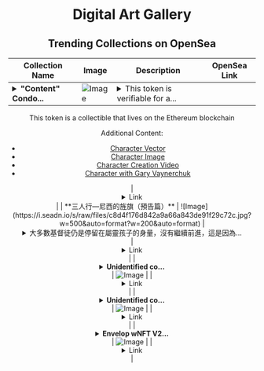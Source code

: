 <div align="center">

# Digital Art Gallery

## Trending Collections on OpenSea

| Collection Name                       | Image                                                                                     | Description                       | OpenSea Link                                                                                          |
|---------------------------------------|-------------------------------------------------------------------------------------------|-----------------------------------|--------------------------------------------------------------------------------------------------------|
| **<details><summary>"Content" Condo...</summary>"Content" Condor</details>** | ![Image](https://i.seadn.io/s/raw/files/60425129d8b9674a48735150e2622dcb.jpg?w=500&auto=format?w=200&auto=format) | <details><summary>This token is verifiable for a...</summary>This token is verifiable for admission to VeeCon 2023, 2024

This token is a collectible that lives on the Ethereum blockchain

Additional Content:

- [Character Vector](https://cdn.veefriends.com/f6pXbdBrDkgJjmSV-_XTrDCsS97-QXp2H6Yu0fLSCB0/3164.svg)
- [Character Image](https://cdn.veefriends.com/f6pXbdBrDkgJjmSV-_XTrDCsS97-QXp2H6Yu0fLSCB0/4003.png) 
- [Character Creation Video](https://cdn.veefriends.com/f6pXbdBrDkgJjmSV-_XTrDCsS97-QXp2H6Yu0fLSCB0/849.mp4)
- [Character with Gary Vaynerchuk](https://cdn.veefriends.com/f6pXbdBrDkgJjmSV-_XTrDCsS97-QXp2H6Yu0fLSCB0/833.jpg) 
</details> | <details><summary>Link</summary>["Content" Condor](https://opensea.io/collection/content-condor-4785)</details> |
| **三人行—尼西的旌旗（預告篇）** | ![Image](https://i.seadn.io/s/raw/files/c8d4f176d842a9a66a843de91f29c72c.jpg?w=500&auto=format?w=200&auto=format) | <details><summary>大多數基督徒仍是停留在屬靈孩子的身量，沒有繼續前進，這是因為...</summary>大多數基督徒仍是停留在屬靈孩子的身量，沒有繼續前進，這是因為他們不知道基督的信仰，是一種活生生的生活方式，而非偶像敬拜的信仰。這樣，要是基督徒堅持著如此的狀況，他們的靈只會挨餓，直到再次死去。那靈本是神的氣息，卻因「分別善惡樹」的果子而死，並導致「第一次的死」之判決。 「按著定命，人人都有一死，死後且有審判。」希伯來書 九（二十七）。根據馬太福音 十一（十二），除非基督徒在悔改之後，努力進階直到到達神的天，否則他們將無法避免啟示錄中所說的「第二次的死」之後果，即「火湖」。

這本書旨在敲響警鐘，敦促讀者，重新思考自己的「救恩」是否已經得著。此外，馬太福音 七（二十二—二十三），耶穌所說的，為要引導每一位服事人的，思考一直在從事的事工，那權能是從何而來？</details> | <details><summary>Link</summary>[三人行—尼西的旌旗（預告篇）](https://opensea.io/collection/san-ren-xing-ni-xi-de-jing-qi-yu-gao-pian)</details> |
| **<details><summary>Unidentified co...</summary>Unidentified contract a31ed2b8-bd7c-43d4-8029-f6f5d987d018</details>** | ![Image](https://i.seadn.io/s/raw/files/4e104055d0efa6a7476555699f52a8b9.gif?w=500&auto=format?w=200&auto=format) |  | <details><summary>Link</summary>[Unidentified contract a31ed2b8-bd7c-43d4-8029-f6f5d987d018](https://opensea.io/collection/unidentified-contract-a31ed2b8-bd7c-43d4-8029-f6f5)</details> |
| **<details><summary>Unidentified co...</summary>Unidentified contract 8514f1ac-3a52-41c1-affd-2fe5f68b3dda</details>** | ![Image](https://i.seadn.io/s/raw/files/4e104055d0efa6a7476555699f52a8b9.gif?w=500&auto=format?w=200&auto=format) |  | <details><summary>Link</summary>[Unidentified contract 8514f1ac-3a52-41c1-affd-2fe5f68b3dda](https://opensea.io/collection/unidentified-contract-8514f1ac-3a52-41c1-affd-2fe5)</details> |
| **<details><summary>Envelop wNFT V2...</summary>Envelop wNFT V2 Index</details>** | ![Image](https://raw.seadn.io/files/0865d22430652514635d72ba2447342c.svg?w=200&auto=format) |  | <details><summary>Link</summary>[Envelop wNFT V2 Index](https://opensea.io/collection/envelop-wnft-v2-index-88)</details> |

</div>